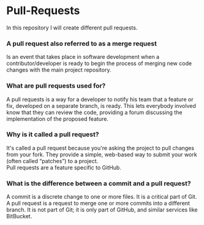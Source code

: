 # Pull-Requests
In this repository I will create different pull requests.
### A pull request also referred to as a merge request
Is an event that takes place in software development when a contributor/developer is ready to begin the process of merging new code changes with the main project repository.
### What are pull requests used for?
A pull requests is a way for a developer to notify his team that a feature or fix, developed on a separate branch, is ready. This lets everybody involved know that they can review the code, providing a forum discussing the implementation of the proposed feature.
### Why is it called a pull request?
It's called a pull request because you're asking the project to pull changes from your fork. They provide a simple, web-based way to submit your work (often called “patches”) to a project.</br>
Pull requests are a feature specific to GitHub.
### What is the difference between a commit and a pull request?
A commit is a discrete change to one or more files. It is a critical part of Git. A pull request is a request to merge one or more commits into a different branch. It is not part of Git; it is only part of GitHub, and similar services like BitBucket.
